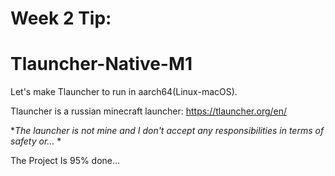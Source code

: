 # Week 2 Tip:
# Tlauncher-Native-M1
Let's make Tlauncher to run in aarch64(Linux-macOS).

Tlauncher is a russian minecraft launcher: https://tlauncher.org/en/

*_The launcher is not mine and I don't accept any responsibilities in terms of safety or..._ *

The Project Is 95% done...
